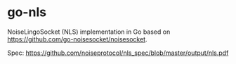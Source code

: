 # go-nls
NoiseLingoSocket (NLS) implementation in Go based on https://github.com/go-noisesocket/noisesocket.

Spec: https://github.com/noiseprotocol/nls_spec/blob/master/output/nls.pdf
